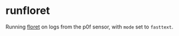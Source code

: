 # runfloret
Running <a href="https://github.com/explosion/floret">floret</a> on logs from the p0f sensor, with `mode` set to `fasttext`.
